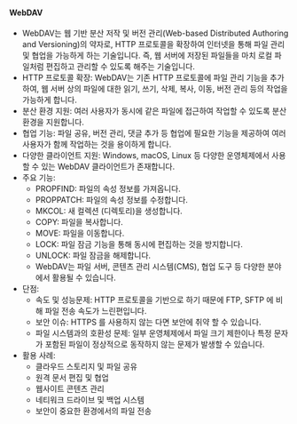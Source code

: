 #### WebDAV
- WebDAV는 웹 기반 분산 저작 및 버전 관리(Web-based Distributed Authoring and Versioning)의 약자로, HTTP 프로토콜을 확장하여 인터넷을 통해 파일 관리 및 협업을 가능하게 하는 기술입니다. 즉, 웹 서버에 저장된 파일들을 마치 로컬 파일처럼 편집하고 관리할 수 있도록 해주는 기술입니다. 
- HTTP 프로토콜 확장: WebDAV는 기존 HTTP 프로토콜에 파일 관리 기능을 추가하여, 웹 서버 상의 파일에 대한 읽기, 쓰기, 삭제, 복사, 이동, 버전 관리 등의 작업을 가능하게 합니다. 
- 분산 환경 지원: 여러 사용자가 동시에 같은 파일에 접근하여 작업할 수 있도록 분산 환경을 지원합니다. 
- 협업 기능: 파일 공유, 버전 관리, 댓글 추가 등 협업에 필요한 기능을 제공하여 여러 사용자가 함께 작업하는 것을 용이하게 합니다. 
- 다양한 클라이언트 지원: Windows, macOS, Linux 등 다양한 운영체제에서 사용할 수 있는 WebDAV 클라이언트가 존재합니다. 
- 주요 기능:
  - PROPFIND: 파일의 속성 정보를 가져옵니다. 
  - PROPPATCH: 파일의 속성 정보를 수정합니다. 
  - MKCOL: 새 컬렉션 (디렉토리)을 생성합니다. 
  - COPY: 파일을 복사합니다. 
  - MOVE: 파일을 이동합니다. 
  - LOCK: 파일 잠금 기능을 통해 동시에 편집하는 것을 방지합니다. 
  - UNLOCK: 파일 잠금을 해제합니다. 
  - WebDAV는 파일 서버, 콘텐츠 관리 시스템(CMS), 협업 도구 등 다양한 분야에서 활용될 수 있습니다. 
- 단점:
  - 속도 및 성능문제: HTTP 프로토콜을 기반으로 하기 때문에 FTP, SFTP 에 비해 파일 전송 속도가 느린편입니다.
  - 보안 이슈: HTTPS 를 사용하지 않는 다면 보안에 취약 할 수 있습니다.
  - 파일 시스템과의 호환성 문제: 일부 운영체제에서 파일 크기 제한이나 특정 문자가 포함된 파일이 정상적으로 동작하지 않는 문제가 발생할 수 있습니다.
- 활용 사례:
  - 클라우드 스토리지 및 파일 공유
  - 원격 문서 편집 및 협업
  - 웹사이트 콘텐츠 관리
  - 네티워크 드라이브 및 백업 시스템
  - 보안이 중요한 환경에서의 파일 전송